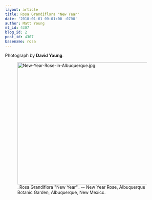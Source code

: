 ```yaml
---
layout: article
title: Rosa Grandiflora "New Year"
date: '2010-01-01 00:01:00 -0700'
author: Matt Young
mt_id: 4307
blog_id: 2
post_id: 4307
basename: rosa
---
```

Photograph by **David Young**.
 


<figure>
<a href="http://hortiplex.gardenweb.com/plants/p1/gw1045493.html"><img src="http://pandasthumb.org/archives/2009/06/15/New-Year-Rose-in-Albuquerque.jpg" alt="New-Year-Rose-in-Albuquerque.jpg" width="600" height="400" /></a>
<figcaption markdown="span">_Rosa Grandiflora "New Year"_ -- New Year Rose, Albuquerque Botanic Garden, Albuquerque, New Mexico. 

</figcaption>
</figure>
